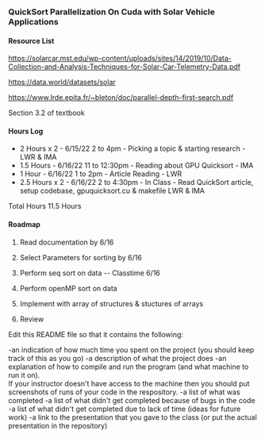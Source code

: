 ### QuickSort Parallelization On Cuda with Solar Vehicle Applications

#### Resource List
https://solarcar.mst.edu/wp-content/uploads/sites/14/2019/10/Data-Collection-and-Analysis-Techniques-for-Solar-Car-Telemetry-Data.pdf

https://data.world/datasets/solar

https://www.lrde.epita.fr/~bleton/doc/parallel-depth-first-search.pdf

Section 3.2 of textbook

#### Hours Log
- 2 Hours x 2 - 6/15/22 2 to 4pm - Picking a topic & starting research - LWR & IMA<br>
- 1.5 Hours - 6/16/22 11 to 12:30pm - Reading about GPU Quicksort - IMA <br>
- 1 Hour - 6/16/22 1 to 2pm - Article Reading - LWR <br>
- 2.5 Hours x 2 - 6/16/22 2 to 4:30pm - In Class - Read QuickSort article, setup codebase, gpuquicksort.cu & makefile LWR & IMA<br>

Total Hours
11.5 Hours

#### Roadmap
1) Read documentation by 6/16
2) Select Parameters for sorting by 6/16
3) Perform seq sort on data -- Classtime 6/16

4) Perform openMP sort on data
5) Implement with array of structures & stuctures of arrays
6) Review




Edit this README file so that it contains the following:

-an indication of how much time you spent on the project (you should keep track of this as you go)
-a description of what the project does
-an explanation of how to compile and run the program (and what machine to run it on).  
 If your instructor doesn't have access to the machine then you should put screenshots of runs of 
 your code in the respository.
-a list of what was completed
-a list of what didn't get completed because of bugs in the code
-a list of what didn't get completed due to lack of time (ideas for future work)
-a link to the presentation that you gave to the class (or put the actual presentation in the repository)
